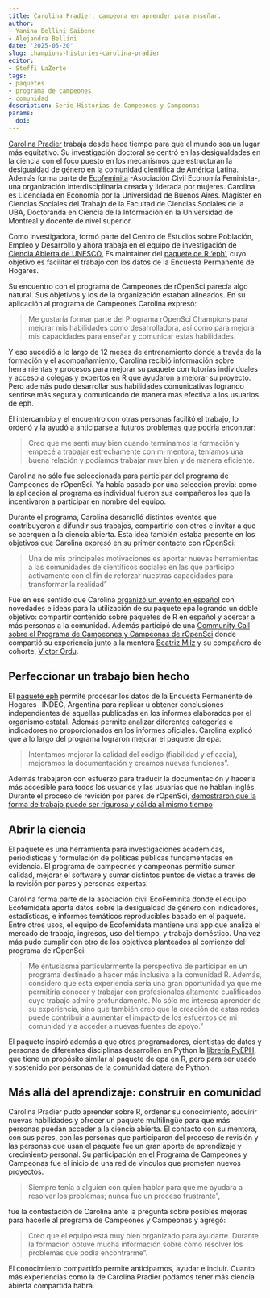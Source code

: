 ```yaml
---
title: Carolina Pradier, campeona en aprender para enseñar. 
author:
- Yanina Bellini Saibene
- Alejandra Bellini
date: '2025-05-20'
slug: champions-histories-carolina-pradier
editor:
- Steffi LaZerte
tags:
- paquetes
- programa de campeones
- comunidad
description: Serie Historias de Campeones y Campeonas
params:
  doi: 
---
```


[Carolina Pradier](/es/author/carolina-pradier/) trabaja desde hace tiempo para que el mundo sea un lugar más equitativo. Su investigación doctoral se centró en las desigualdades en la ciencia con el foco puesto en los mecanismos que estructuran la desigualdad de género en la comunidad científica de América Latina. Además forma parte de [Ecofeminita](https://ecofeminita.com/) -Asociación Civil Economía Feminista-, una organización interdisciplinaria creada y liderada por mujeres.
Carolina es Licenciada en Economía por la Universidad de Buenos Aires. Magíster en Ciencias Sociales del Trabajo de la Facultad de Ciencias Sociales de la UBA, Doctoranda en Ciencia de la Información en la Universidad de Montreal y docente de nivel superior.

Como investigadora, formó parte del Centro de Estudios sobre Población, Empleo y Desarrollo y ahora trabaja en el equipo de investigación de [Ciencia Abierta de UNESCO.](https://www.unesco.org/en/open-science) Es maintainer del [paquete de R ‘eph’](https://docs.ropensci.org/eph/), cuyo objetivo es facilitar el trabajo con los datos de la Encuesta Permanente de Hogares.

Su encuentro con el programa de Campeones de rOpenSci parecía algo natural. Sus objetivos y los de la organización estaban alineados. En su aplicación al programa de Campeones Carolina expresó: 

> Me gustaría formar parte del Programa rOpenSci Champions para mejorar mis habilidades como desarrolladora, así como para mejorar mis capacidades para enseñar y comunicar estas habilidades.

Y eso sucedió a lo largo de 12 meses de entrenamiento donde a través de la formación y el acompañamiento, Carolina recibió información sobre herramientas y procesos para mejorar su paquete con tutorías individuales y acceso a colegas y expertos en R que ayudaron a mejorar su proyecto. Pero además pudo desarrollar sus habilidades comunicativas logrando sentirse más segura y comunicando de manera más efectiva a los usuarios de eph.

El intercambio y el encuentro con otras personas facilitó el trabajo, lo ordenó y la ayudó a anticiparse a futuros problemas que podría encontrar: 

> Creo que me sentí muy bien cuando terminamos la formación y empecé a trabajar estrechamente con mi mentora, teníamos una buena relación y podíamos trabajar muy bien y de manera eficiente.

Carolina no sólo fue seleccionada para participar del programa de Campeones de rOpenSci. Ya había pasado por una selección previa: como la aplicación al programa es individual fueron sus compañeros los que la incentivaron a participar en nombre del equipo.

Durante el programa, Carolina desarrolló distintos eventos que contribuyeron a difundir sus trabajos, compartirlo con otros e invitar a que se acerquen a la ciencia abierta. Esta idea también estaba presente en los objetivos que Carolina expresó en su primer contacto con rOpenSci: 

> Una de mis principales motivaciones es aportar nuevas herramientas a las comunidades de científicos sociales en las que participo activamente con el fin de reforzar nuestras capacidades para transformar la realidad”

Fue en ese sentido que Carolina [organizó un evento en español](https://vimeo.com/899372049) con novedades e ideas para la utilización de su paquete epa logrando un doble objetivo: compartir contenido sobre paquetes de R en español y acercar a más personas a la comunidad. 
Además participó de una [Community Call sobre el Programa de Campeones y Campeonas de rOpenSci](/commcalls/july2023-championprogram/) donde compartió su experiencia junto a la mentora [Beatriz Milz](/es/author/beatriz-milz/) y su compañero de cohorte, [Victor Ordu](/author/victor-ordu/). 
## Perfeccionar un trabajo bien hecho

El [paquete eph](https://github.com/ropensci/eph/) permite procesar los datos de la Encuesta Permanente de Hogares- INDEC, Argentina para replicar u obtener conclusiones independientes de aquellas publicadas en los informes elaborados por el organismo estatal. Además permite analizar diferentes categorías e indicadores no proporcionados en los informes oficiales.
Carolina explicó que a lo largo del programa lograron mejorar el paquete de epa: 

> Intentamos mejorar la calidad del código (fiabilidad y eficacia), mejoramos la documentación y creamos nuevas funciones”. 

Además trabajaron con esfuerzo para traducir la documentación y hacerla más accesible para todos los usuarios y las usuarias que no hablan inglés. 
Durante el proceso de revisión por pares de rOpenSci, [demostraron que la forma de trabajo puede ser rigurosa y cálida al mismo tiempo](https://github.com/ropensci/software-review/issues/593#issuecomment-1709968472)

## Abrir la ciencia

El paquete es una herramienta para investigaciones académicas, periodísticas y formulación de políticas públicas fundamentadas en evidencia. El programa de campeones y campeonas permitió sumar calidad, mejorar el software y sumar distintos puntos de vistas a través de la revisión por pares y personas expertas.

Carolina forma parte de la asociación civil EcoFeminita donde el equipo Ecofemidata aporta datos sobre la desigualdad de género con indicadores, estadísticas, e informes temáticos reproducibles basado en el paquete. Entre otros usos, el equipo de Ecofemidata mantiene una app que analiza el mercado de trabajo, ingresos, uso del tiempo, y trabajo doméstico. 
Una vez más pudo cumplir con otro de los objetivos planteados al comienzo del programa de rOpenSci: 

> Me entusiasma particularmente la perspectiva de participar en un programa destinado a hacer más inclusiva a la comunidad R. Además, considero que esta experiencia sería una gran oportunidad ya que me permitiría conocer y trabajar con profesionales altamente cualificados cuyo trabajo admiro profundamente. No sólo me interesa aprender de su experiencia, sino que también creo que la creación de estas redes puede contribuir a aumentar el impacto de los esfuerzos de mi comunidad y a acceder a nuevas fuentes de apoyo.”

El paquete inspiró además a que otros programadores, cientistas de datos y personas de diferentes disciplinas desarrollen en Python la [librería PyEPH](https://pyeph.readthedocs.io/es/latest/), que tiene un propósito similar al paquete de epa en R, pero para ser usado y sostenido por personas de la comunidad datera de Python.

## Más allá del aprendizaje: construir en comunidad

Carolina Pradier pudo aprender sobre R, ordenar su conocimiento, adquirir nuevas habilidades y ofrecer un paquete multilingüe para que más personas puedan acceder a la ciencia abierta. El contacto con su mentora, con sus pares, con las personas que participaron del proceso de revisión y las personas que usan el paquete fue un gran aporte de aprendizaje y crecimiento personal. Su participación en el Programa de Campeones y Campeonas fue el inicio de una red de vínculos que prometen nuevos proyectos.

> Siempre tenía a alguien con quien hablar para que me ayudara a resolver los problemas; nunca fue un proceso frustrante”, 

fue la contestación de Carolina ante la pregunta sobre posibles mejoras para hacerle al programa de Campeones y Campeonas y agregó: 

> Creo que el equipo está muy bien organizado para ayudarte. Durante la formación obtuve mucha información sobre cómo resolver los problemas que podía encontrarme”.

El conocimiento compartido permite anticiparnos, ayudar e incluir. Cuanto más experiencias como la de Carolina Pradier podamos tener más ciencia abierta compartida habrá.
